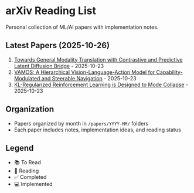# arXiv Reading List

Personal collection of ML/AI papers with implementation notes.

## Latest Papers (2025-10-26)

1. [Towards General Modality Translation with Contrastive and Predictive
  Latent Diffusion Bridge](http://arxiv.org/abs/2510.20819v1) - 2025-10-23
2. [VAMOS: A Hierarchical Vision-Language-Action Model for
  Capability-Modulated and Steerable Navigation](http://arxiv.org/abs/2510.20818v1) - 2025-10-23
3. [KL-Regularized Reinforcement Learning is Designed to Mode Collapse](http://arxiv.org/abs/2510.20817v1) - 2025-10-23


## Organization
- Papers organized by month in `/papers/YYYY-MM/` folders
- Each paper includes notes, implementation ideas, and reading status

## Legend
- 📚 To Read
- 📖 Reading
- ✅ Completed
- 💻 Implemented

